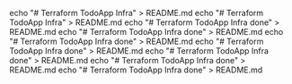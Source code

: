 echo "# Terraform TodoApp Infra" > README.md
echo "# Terraform TodoApp Infra" > README.md
echo "# Terraform TodoApp Infra done" > README.md
echo "# Terraform TodoApp Infra done" > README.md
echo "# Terraform TodoApp Infra done" > README.md
echo "# Terraform TodoApp Infra done" > README.md
echo "# Terraform TodoApp Infra done" > README.md
echo "# Terraform TodoApp Infra done" > README.md
echo "# Terraform TodoApp Infra done" > README.md


